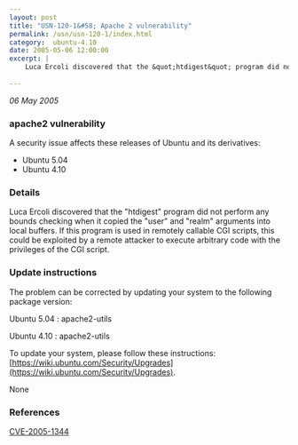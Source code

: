 ```yaml
---
layout: post
title: "USN-120-1&#58; Apache 2 vulnerability"
permalink: /usn/usn-120-1/index.html
category:  ubuntu-4.10
date: 2005-05-06 12:00:00
excerpt: |
    Luca Ercoli discovered that the &quot;htdigest&quot; program did not perform any bounds checking when it copied the &quot;user&quot; and &quot;realm&quot; arguments into local buffers. If this program is used in remotely callable CGI scripts, this could be exploited by a remote attacker to execute arbitrary code with the privileges of the CGI script.
    
--- 
```

 
 

*06 May 2005*

### apache2 vulnerability

A security issue affects these releases of Ubuntu and its derivatives:

* Ubuntu 5.04
* Ubuntu 4.10

### Details

Luca Ercoli discovered that the &quot;htdigest&quot; program did not perform any bounds checking when it copied the &quot;user&quot; and &quot;realm&quot; arguments into local buffers. If this program is used in remotely callable CGI scripts, this could be exploited by a remote attacker to execute arbitrary code with the privileges of the CGI script.

### Update instructions

The problem can be corrected by updating your system to the following package version:

Ubuntu 5.04
 : apache2-utils 

Ubuntu 4.10
 : apache2-utils 

To update your system, please follow these instructions: [https://wiki.ubuntu.com/Security/Upgrades](https://wiki.ubuntu.com/Security/Upgrades).

None

### References

 
 [CVE-2005-1344](http://people.ubuntu.com/~ubuntu-security/cve/CVE-2005-1344)
 

